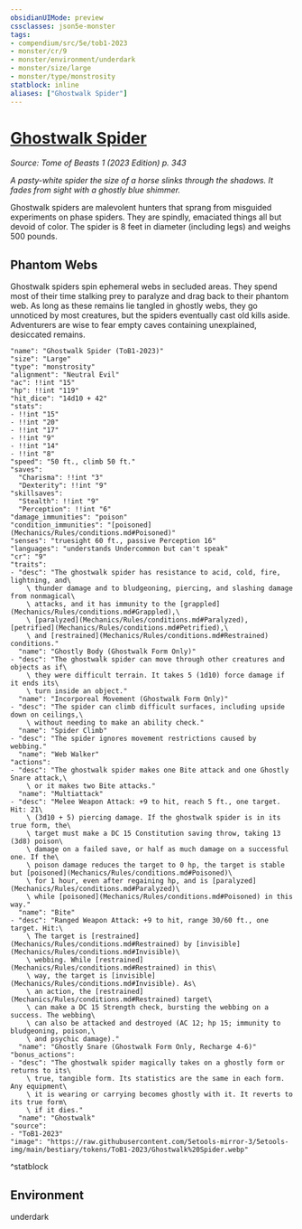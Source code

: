 ```yaml
---
obsidianUIMode: preview
cssclasses: json5e-monster
tags:
- compendium/src/5e/tob1-2023
- monster/cr/9
- monster/environment/underdark
- monster/size/large
- monster/type/monstrosity
statblock: inline
aliases: ["Ghostwalk Spider"]
---
```

# [Ghostwalk Spider](Mechanics\bestiary\monstrosity/ghostwalk-spider-tob1-2023.md)
*Source: Tome of Beasts 1 (2023 Edition) p. 343*  

*A pasty-white spider the size of a horse slinks through the shadows. It fades from sight with a ghostly blue shimmer.*

Ghostwalk spiders are malevolent hunters that sprang from misguided experiments on phase spiders. They are spindly, emaciated things all but devoid of color. The spider is 8 feet in diameter (including legs) and weighs 500 pounds.

## Phantom Webs

Ghostwalk spiders spin ephemeral webs in secluded areas. They spend most of their time stalking prey to paralyze and drag back to their phantom web. As long as these remains lie tangled in ghostly webs, they go unnoticed by most creatures, but the spiders eventually cast old kills aside. Adventurers are wise to fear empty caves containing unexplained, desiccated remains.

```statblock
"name": "Ghostwalk Spider (ToB1-2023)"
"size": "Large"
"type": "monstrosity"
"alignment": "Neutral Evil"
"ac": !!int "15"
"hp": !!int "119"
"hit_dice": "14d10 + 42"
"stats":
- !!int "15"
- !!int "20"
- !!int "17"
- !!int "9"
- !!int "14"
- !!int "8"
"speed": "50 ft., climb 50 ft."
"saves":
  "Charisma": !!int "3"
  "Dexterity": !!int "9"
"skillsaves":
  "Stealth": !!int "9"
  "Perception": !!int "6"
"damage_immunities": "poison"
"condition_immunities": "[poisoned](Mechanics/Rules/conditions.md#Poisoned)"
"senses": "truesight 60 ft., passive Perception 16"
"languages": "understands Undercommon but can't speak"
"cr": "9"
"traits":
- "desc": "The ghostwalk spider has resistance to acid, cold, fire, lightning, and\
    \ thunder damage and to bludgeoning, piercing, and slashing damage from nonmagical\
    \ attacks, and it has immunity to the [grappled](Mechanics/Rules/conditions.md#Grappled),\
    \ [paralyzed](Mechanics/Rules/conditions.md#Paralyzed), [petrified](Mechanics/Rules/conditions.md#Petrified),\
    \ and [restrained](Mechanics/Rules/conditions.md#Restrained) conditions."
  "name": "Ghostly Body (Ghostwalk Form Only)"
- "desc": "The ghostwalk spider can move through other creatures and objects as if\
    \ they were difficult terrain. It takes 5 (1d10) force damage if it ends its\
    \ turn inside an object."
  "name": "Incorporeal Movement (Ghostwalk Form Only)"
- "desc": "The spider can climb difficult surfaces, including upside down on ceilings,\
    \ without needing to make an ability check."
  "name": "Spider Climb"
- "desc": "The spider ignores movement restrictions caused by webbing."
  "name": "Web Walker"
"actions":
- "desc": "The ghostwalk spider makes one Bite attack and one Ghostly Snare attack,\
    \ or it makes two Bite attacks."
  "name": "Multiattack"
- "desc": "Melee Weapon Attack: +9 to hit, reach 5 ft., one target. Hit: 21\
    \ (3d10 + 5) piercing damage. If the ghostwalk spider is in its true form, the\
    \ target must make a DC 15 Constitution saving throw, taking 13 (3d8) poison\
    \ damage on a failed save, or half as much damage on a successful one. If the\
    \ poison damage reduces the target to 0 hp, the target is stable but [poisoned](Mechanics/Rules/conditions.md#Poisoned)\
    \ for 1 hour, even after regaining hp, and is [paralyzed](Mechanics/Rules/conditions.md#Paralyzed)\
    \ while [poisoned](Mechanics/Rules/conditions.md#Poisoned) in this way."
  "name": "Bite"
- "desc": "Ranged Weapon Attack: +9 to hit, range 30/60 ft., one target. Hit:\
    \ The target is [restrained](Mechanics/Rules/conditions.md#Restrained) by [invisible](Mechanics/Rules/conditions.md#Invisible)\
    \ webbing. While [restrained](Mechanics/Rules/conditions.md#Restrained) in this\
    \ way, the target is [invisible](Mechanics/Rules/conditions.md#Invisible). As\
    \ an action, the [restrained](Mechanics/Rules/conditions.md#Restrained) target\
    \ can make a DC 15 Strength check, bursting the webbing on a success. The webbing\
    \ can also be attacked and destroyed (AC 12; hp 15; immunity to bludgeoning, poison,\
    \ and psychic damage)."
  "name": "Ghostly Snare (Ghostwalk Form Only, Recharge 4-6)"
"bonus_actions":
- "desc": "The ghostwalk spider magically takes on a ghostly form or returns to its\
    \ true, tangible form. Its statistics are the same in each form. Any equipment\
    \ it is wearing or carrying becomes ghostly with it. It reverts to its true form\
    \ if it dies."
  "name": "Ghostwalk"
"source":
- "ToB1-2023"
"image": "https://raw.githubusercontent.com/5etools-mirror-3/5etools-img/main/bestiary/tokens/ToB1-2023/Ghostwalk%20Spider.webp"
```
^statblock

## Environment

underdark